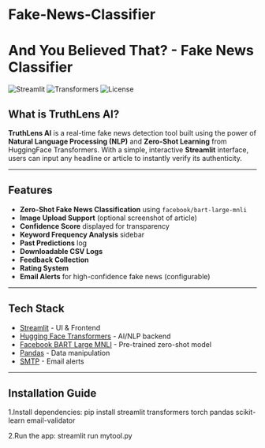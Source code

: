 # Fake-News-Classifier
#  And You Believed That? - Fake News Classifier

![Streamlit](https://img.shields.io/badge/streamlit-v1.0-brightgreen?style=flat-square)
![Transformers](https://img.shields.io/badge/huggingface-transformers-blue?style=flat-square)
![License](https://img.shields.io/badge/license-MIT-blue.svg)

##  What is TruthLens AI?

**TruthLens AI** is a real-time fake news detection tool built using the power of **Natural Language Processing (NLP)** and **Zero-Shot Learning** from HuggingFace Transformers. With a simple, interactive **Streamlit** interface, users can input any headline or article to instantly verify its authenticity.

---

##  Features

-  **Zero-Shot Fake News Classification** using `facebook/bart-large-mnli`
-  **Image Upload Support** (optional screenshot of article)
-  **Confidence Score** displayed for transparency
-  **Keyword Frequency Analysis** sidebar
-  **Past Predictions** log
-  **Downloadable CSV Logs**
-  **Feedback Collection**
-  **Rating System**
-  **Email Alerts** for high-confidence fake news (configurable)

---

##  Tech Stack

- [Streamlit](https://streamlit.io/) - UI & Frontend
- [Hugging Face Transformers](https://huggingface.co/transformers/) - AI/NLP backend
- [Facebook BART Large MNLI](https://huggingface.co/facebook/bart-large-mnli) - Pre-trained zero-shot model
- [Pandas](https://pandas.pydata.org/) - Data manipulation
- [SMTP](https://docs.python.org/3/library/smtplib.html) - Email alerts

---

##  Installation Guide
1.Install dependencies:
pip install streamlit transformers torch pandas scikit-learn email-validator

2.Run the app:
streamlit run mytool.py



